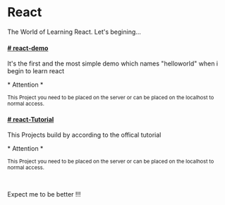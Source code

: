# React
The World of Learning React. Let's begining...
<br/>

<h4><a href='https://github.com/zhoou/React/tree/master/react-demo'><b># react-demo</b></a></h4>
<p>It's the first and the most simple demo which names "helloworld" when i begin to learn react</p>
<p>* Attention *</p>
<p><small>This Project you need to be placed on the server or can be placed on the localhost to normal access.</small></p>

<h4><a href='https://github.com/zhoou/React/tree/master/react-Tutorial'><b># react-Tutorial</b></a></h4>
<p>This Projects build by according to the offical tutorial</p>
<p>* Attention *</p>
<p><small>This Project you need to be placed on the server or can be placed on the localhost to normal access.</small></p>
<br/>

<p>Expect me to be better !!!</p>

